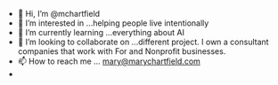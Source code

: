 - 👋 Hi, I’m @mchartfield
- 👀 I’m interested in ...helping people live intentionally
- 🌱 I’m currently learning ...everything about AI
- 💞️ I’m looking to collaborate on ...different project.  I own a consultant companies that work with For and Nonprofit businesses.
- 📫 How to reach me ... mary@marychartfield.com
- 

<!---
mchartfield/mchartfield is a ✨ special ✨ repository because its `README.md` (this file) appears on your GitHub profile.
You can click the Preview link to take a look at your changes.
--->
